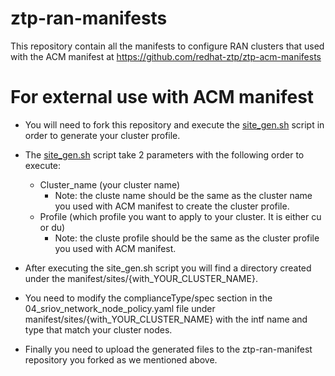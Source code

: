 # ztp-ran-manifests
This repository contain all the manifests to configure RAN clusters that used with the ACM manifest at https://github.com/redhat-ztp/ztp-acm-manifests

# For external use with ACM manifest
- You will need to fork this repository and execute the [site_gen.sh](https://github.com/redhat-ztp/ztp-ran-manifests/blob/main/site_gen.sh) script in order to generate your cluster profile.

- The [site_gen.sh](https://github.com/redhat-ztp/ztp-ran-manifests/blob/main/site_gen.sh) script take 2 parameters with the following order to execute: 
    - Cluster_name (your cluster name)
        - Note: the cluste name should be the same as the cluster name you used with ACM manifest to create the cluster profile.
    - Profile (which profile you want to apply to your cluster. It is either cu or du)
        - Note: the cluste profile should be the same as the cluster profile you used with ACM manifest.

- After executing the site_gen.sh script you will find a directory created under the manifest/sites/{with_YOUR_CLUSTER_NAME}.

- You need to modify the complianceType/spec section in the 04_sriov_network_node_policy.yaml file under manifest/sites/{with_YOUR_CLUSTER_NAME} with the intf name and type that match your cluster nodes.

- Finally you need to upload the generated files to the ztp-ran-manifest repository you forked as we mentioned above.